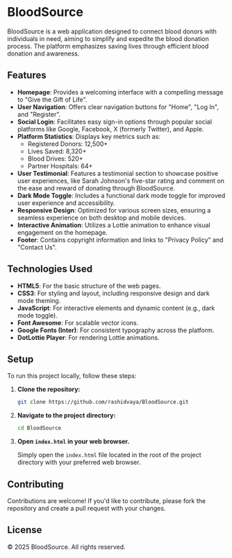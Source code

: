 # BloodSource

BloodSource is a web application designed to connect blood donors with individuals in need, aiming to simplify and expedite the blood donation process. The platform emphasizes saving lives through efficient blood donation and awareness.

## Features

  * **Homepage**: Provides a welcoming interface with a compelling message to "Give the Gift of Life".
  * **User Navigation**: Offers clear navigation buttons for "Home", "Log In", and "Register".
  * **Social Login**: Facilitates easy sign-in options through popular social platforms like Google, Facebook, X (formerly Twitter), and Apple.
  * **Platform Statistics**: Displays key metrics such as:
      * Registered Donors: 12,500+
      * Lives Saved: 8,320+
      * Blood Drives: 520+
      * Partner Hospitals: 64+
  * **User Testimonial**: Features a testimonial section to showcase positive user experiences, like Sarah Johnson's five-star rating and comment on the ease and reward of donating through BloodSource.
  * **Dark Mode Toggle**: Includes a functional dark mode toggle for improved user experience and accessibility.
  * **Responsive Design**: Optimized for various screen sizes, ensuring a seamless experience on both desktop and mobile devices.
  * **Interactive Animation**: Utilizes a Lottie animation to enhance visual engagement on the homepage.
  * **Footer**: Contains copyright information and links to "Privacy Policy" and "Contact Us".

## Technologies Used

  * **HTML5**: For the basic structure of the web pages.
  * **CSS3**: For styling and layout, including responsive design and dark mode theming.
  * **JavaScript**: For interactive elements and dynamic content (e.g., dark mode toggle).
  * **Font Awesome**: For scalable vector icons.
  * **Google Fonts (Inter)**: For consistent typography across the platform.
  * **DotLottie Player**: For rendering Lottie animations.

## Setup

To run this project locally, follow these steps:

1.  **Clone the repository:**

    ```bash
    git clone https://github.com/rashidvaya/BloodSource.git
    ```

2.  **Navigate to the project directory:**

    ```bash
    cd BloodSource
    ```

3.  **Open `index.html` in your web browser.**

    Simply open the `index.html` file located in the root of the project directory with your preferred web browser.

## Contributing

Contributions are welcome\! If you'd like to contribute, please fork the repository and create a pull request with your changes.

## License

© 2025 BloodSource. All rights reserved.
